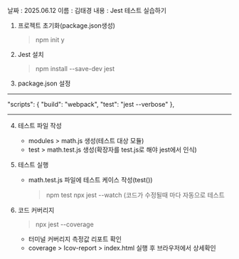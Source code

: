 날짜 : 2025.06.12
이름 : 김태경
내용 : Jest 테스트 실습하기

1. 프로젝트 초기화(package.json생성)

   > npm init
   > y

2. Jest 설치

   > npm install --save-dev jest

3. package.json 설정

---

"scripts": {
"build": "webpack",
"test": "jest --verbose"
},

---

4. 테스트 파일 작성

   - modules > math.js 생성(테스트 대상 모듈)
   - test > math.test.js 생성(확장자를 test.js로 해야 jest에서 인식)

5. 테스트 실행

   - math.test.js 파일에 테스트 케이스 작성(test())
     > npm test
     > npx jest --watch (코드가 수정될때 마다 자동으로 테스트

6. 코드 커버리지

   > npx jest --coverage

   - 터미널 커버리지 측정값 리포트 확인
   - coverage > Icov-report > index.html 실행 후 브라우저에서 상세확인
